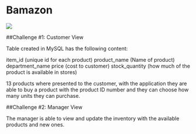 # Bamazon

![](https://d2dbcy3pizb4qx.cloudfront.net/items/3H2F2s262p0f0F1V2T0k/%5B106751dd038b262506e1596eac88902b%5D_bamazon.gif)

##Challenge #1: Customer View


Table created in MySQL has the following content:

item_id (unique id for each product)
product_name (Name of product)
department_name
price (cost to customer)
stock_quantity (how much of the product is available in stores)

13 products where presented to the customer, with the application they are able to buy a product with the product ID number and they can choose how many units they can purchase.

##Challenge #2: Manager View

The manager is able to view and update the inventory with the available products and new ones.
